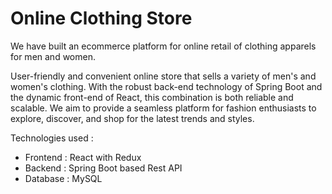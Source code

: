 # Online Clothing Store

We have built an ecommerce platform for online retail of clothing apparels for men and women.

User-friendly and convenient online store that sells a variety of men's and women's clothing.
With the robust back-end technology of Spring Boot and the dynamic front-end of React, this combination is both reliable and scalable.
We aim to provide a seamless platform for fashion enthusiasts to explore, discover, and shop for the latest trends and styles.

Technologies used :
- Frontend : React with Redux
- Backend : Spring Boot based Rest API
- Database : MySQL 
